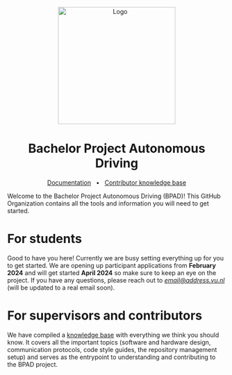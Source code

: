 <p align="center">
  <img src="https://github.com/VU-BPAD/.github/blob/main/images/bpad-logo@0.5x.png?raw=true" alt="Logo" height=270>
</p>
<h1 align="center">Bachelor Project Autonomous Driving</h1>

<div align="center">
  <a href="h">Documentation</a>
  <span>&nbsp;&nbsp;•&nbsp;&nbsp;</span>
  <a href="">Contributor knowledge base</a>
  <br />
</div>

Welcome to the Bachelor Project Autonomous Driving (BPAD)! This GitHub Organization contains all the tools and information you will need to get started. 

# For students

Good to have you here! Currently we are busy setting everything up for you to get started. We are opening up participant applications from **February 2024** and will get started **April 2024** so make sure to keep an eye on the project. If you have any questions, please reach out to *email@address.vu.nl* (will be updated to a real email soon).

# For supervisors and contributors

We have compiled a [knowledge base]() with everything we think you should know. It covers all the important topics (software and hardware design, communication protocols, code style guides, the repository management setup) and serves as the entrypoint to understanding and contributing to the BPAD project. 
